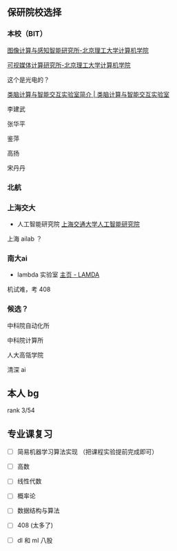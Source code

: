 ## 保研院校选择

###  本校（BIT）



[图像计算与感知智能研究所-北京理工大学计算机学院](https://cs.bit.edu.cn/jgsz/jsjxy1/txjsygzznyjs/index.htm)

[可视媒体计算研究所-北京理工大学计算机学院](https://cs.bit.edu.cn/jgsz/jsjxy1/ksmtjsyjs/index.htm)

这个是光电的？

[类脑计算与智能交互实验室简介 | 类脑计算与智能交互实验室](https://bit-bcilab.github.io/实验室简介/)



李建武

张华平

鉴萍

高扬

宋丹丹



### 北航





###  上海交大

- 人工智能研究院 [上海交通大学人工智能研究院](https://ai.sjtu.edu.cn/)

上海 ailab ？



### 南大ai

- lambda 实验室  [主页 - LAMDA](https://www.lamda.nju.edu.cn/CH.MainPage.ashx)



机试难，考 408





### 候选？

中科院自动化所

中科院计算所

人大高瓴学院

清深 ai



## 本人 bg

rank 3/54









## 专业课复习

- [ ] 简易机器学习算法实现 （把课程实验提前完成即可）
- [ ] 高数
- [ ] 线性代数
- [ ] 概率论
- [ ] 数据结构与算法
- [ ] 408 (太多了)
- [ ] dl 和 ml 八股



